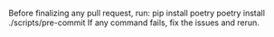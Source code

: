 Before finalizing any pull request, run:
    pip install poetry
    poetry install
    ./scripts/pre-commit
If any command fails, fix the issues and rerun.
